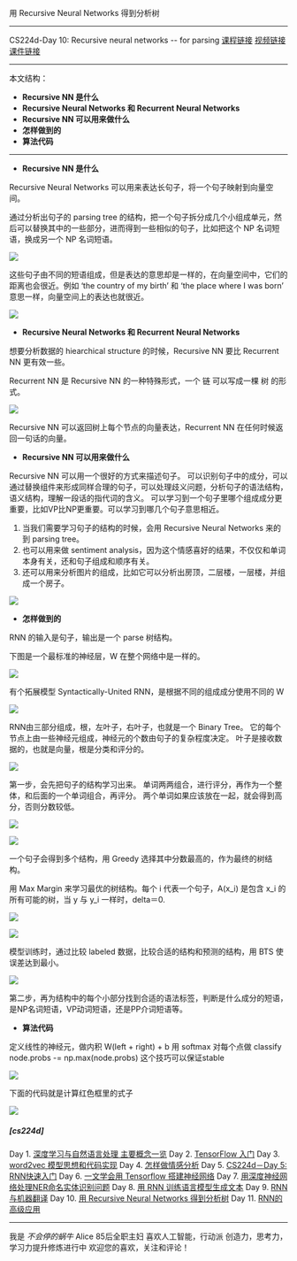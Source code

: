 用 Recursive Neural Networks 得到分析树

---

CS224d-Day 10:
 Recursive neural networks -- for parsing
[课程链接](https://web.archive.org/web/20160314075834/http://cs224d.stanford.edu/syllabus.html)
[视频链接](https://www.youtube.com/watch?v=D4j_9Jn-E8g&index=10&list=PLlJy-eBtNFt4CSVWYqscHDdP58M3zFHIG)
[课件链接](https://web.archive.org/web/20160313082614/https://cs224d.stanford.edu/lectures/CS224d-Lecture9.pdf)

---

本文结构：

- **Recursive NN 是什么**
- **Recursive Neural Networks 和 Recurrent Neural Networks**
- **Recursive NN 可以用来做什么**
- **怎样做到的**
- **算法代码**

---

- **Recursive NN 是什么**

Recursive  Neural Networks 可以用来表达长句子，将一个句子映射到向量空间。

通过分析出句子的 parsing tree 的结构，把一个句子拆分成几个小组成单元，然后可以替换其中的一些部分，进而得到一些相似的句子，比如把这个 NP 名词短语，换成另一个 NP 名词短语。


![](http://upload-images.jianshu.io/upload_images/1667471-e437a2f3b13d0d4d.png?imageMogr2/auto-orient/strip%7CimageView2/2/w/1240)


这些句子由不同的短语组成，但是表达的意思却是一样的，在向量空间中，它们的距离也会很近。例如 ‘the country of my birth’ 和 ‘the place where I was born’ 意思一样，向量空间上的表达也就很近。

![](http://upload-images.jianshu.io/upload_images/1667471-ec38b090a59a333a.png?imageMogr2/auto-orient/strip%7CimageView2/2/w/1240)


- **Recursive Neural Networks 和 Recurrent Neural Networks**

想要分析数据的 hiearchical structure 的时候，Recursive NN 要比 Recurrent NN 更有效一些。

Recurrent NN 是 Recursive NN 的一种特殊形式，一个 链 可以写成一棵 树 的形式。


![](http://upload-images.jianshu.io/upload_images/1667471-0751851caf61250b.png?imageMogr2/auto-orient/strip%7CimageView2/2/w/1240)

Recursive NN 可以返回树上每个节点的向量表达，Recurrent NN 在任何时候返回一句话的向量。

- **Recursive NN 可以用来做什么**

Recursive NN 可以用一个很好的方式来描述句子。
可以识别句子中的成分，可以通过替换组件来形成同样合理的句子，可以处理歧义问题，分析句子的语法结构，语义结构，理解一段话的指代词的含义。
可以学习到一个句子里哪个组成成分更重要，比如VP比NP更重要。可以学习到哪几个句子意思相近。


1. 当我们需要学习句子的结构的时候，会用 Recursive Neural Networks 来的到 parsing tree。
2. 也可以用来做 sentiment analysis，因为这个情感喜好的结果，不仅仅和单词本身有关，还和句子组成和顺序有关。
3. 还可以用来分析图片的组成，比如它可以分析出房顶，二层楼，一层楼，并组成一个房子。


![](http://upload-images.jianshu.io/upload_images/1667471-fa63d9f1601613f2.png?imageMogr2/auto-orient/strip%7CimageView2/2/w/1240)



- **怎样做到的**
 
RNN 的输入是句子，输出是一个 parse 树结构。

下图是一个最标准的神经层，W 在整个网络中是一样的。


![](http://upload-images.jianshu.io/upload_images/1667471-806b600a81cf9151.png?imageMogr2/auto-orient/strip%7CimageView2/2/w/1240)


有个拓展模型 Syntactically-United RNN，是根据不同的组成成分使用不同的 W


![](http://upload-images.jianshu.io/upload_images/1667471-4091bd1e1d5f95f7.png?imageMogr2/auto-orient/strip%7CimageView2/2/w/1240)


RNN由三部分组成，根，左叶子，右叶子，也就是一个 Binary Tree。
它的每个节点上由一些神经元组成，神经元的个数由句子的复杂程度决定。
叶子是接收数据的，也就是向量，根是分类和评分的。


![](http://upload-images.jianshu.io/upload_images/1667471-6f6091623029f9ca.png?imageMogr2/auto-orient/strip%7CimageView2/2/w/1240)

第一步，会先把句子的结构学习出来。
单词两两组合，进行评分，再作为一个整体，和后面的一个单词组合，再评分。
两个单词如果应该放在一起，就会得到高分，否则分数较低。


![](http://upload-images.jianshu.io/upload_images/1667471-bfe894650a9bf65e.png?imageMogr2/auto-orient/strip%7CimageView2/2/w/1240)


![](http://upload-images.jianshu.io/upload_images/1667471-1151d16ec639d152.png?imageMogr2/auto-orient/strip%7CimageView2/2/w/1240)


一个句子会得到多个结构，用 Greedy 选择其中分数最高的，作为最终的树结构。

用 Max Margin 来学习最优的树结构。每个 i 代表一个句子，A(x_i) 是包含 x_i 的所有可能的树，当 y 与 y_i 一样时，delta＝0.


![](http://upload-images.jianshu.io/upload_images/1667471-8241fcc27554d58d.png?imageMogr2/auto-orient/strip%7CimageView2/2/w/1240)


![](http://upload-images.jianshu.io/upload_images/1667471-41f3094690d06da3.png?imageMogr2/auto-orient/strip%7CimageView2/2/w/1240)


模型训练时，通过比较 labeled 数据，比较合适的结构和预测的结构，用 BTS 使误差达到最小。

![](http://upload-images.jianshu.io/upload_images/1667471-ff1659a4d4b88fea.png?imageMogr2/auto-orient/strip%7CimageView2/2/w/1240)


第二步，再为结构中的每个小部分找到合适的语法标签，判断是什么成分的短语，是NP名词短语，VP动词短语，还是PP介词短语等。


- **算法代码**

定义线性的神经元，做内积 W(left + right) + b
用 softmax 对每个点做 classify
node.probs -= np.max(node.probs) 这个技巧可以保证stable

![](http://upload-images.jianshu.io/upload_images/1667471-6fe2001d9453b3cc.png?imageMogr2/auto-orient/strip%7CimageView2/2/w/1240)

下面的代码就是计算红色框里的式子

![](http://upload-images.jianshu.io/upload_images/1667471-eb778ff8d2a84a79.png?imageMogr2/auto-orient/strip%7CimageView2/2/w/1240)

##### [cs224d]

Day 1. [深度学习与自然语言处理 主要概念一览](http://www.jianshu.com/p/6993edef96e4)
Day 2. [TensorFlow 入门](http://www.jianshu.com/p/6766fbcd43b9)
Day 3. [word2vec 模型思想和代码实现](http://www.jianshu.com/p/86134284fa14)
Day 4. [怎样做情感分析](http://www.jianshu.com/p/1909031bb1f2)
Day 5. [CS224d－Day 5: RNN快速入门](http://www.jianshu.com/p/bf9ddfb21b07)
Day 6. [一文学会用 Tensorflow 搭建神经网络](http://www.jianshu.com/p/e112012a4b2d)
Day 7. [用深度神经网络处理NER命名实体识别问题](http://www.jianshu.com/p/581832f2c458)
Day 8. [用 RNN 训练语言模型生成文本](http://www.jianshu.com/p/b4c5ff7c450f)
Day 9. [RNN与机器翻译](http://www.jianshu.com/p/23b46605857e)
Day 10. [用 Recursive Neural Networks 得到分析树](http://www.jianshu.com/p/403665b55cd4)
Day 11. [RNN的高级应用](http://www.jianshu.com/p/0e840f92b532)

---

我是 *不会停的蜗牛* Alice
85后全职主妇
喜欢人工智能，行动派
创造力，思考力，学习力提升修炼进行中
欢迎您的喜欢，关注和评论！